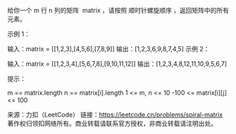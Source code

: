 给你一个 m 行 n 列的矩阵  matrix ，请按照 顺时针螺旋顺序 ，返回矩阵中的所有元素。



示例 1：

输入：matrix = [[1,2,3],[4,5,6],[7,8,9]]
输出：[1,2,3,6,9,8,7,4,5]
示例 2：

输入：matrix = [[1,2,3,4],[5,6,7,8],[9,10,11,12]]
输出：[1,2,3,4,8,12,11,10,9,5,6,7]



提示：

m == matrix.length
n == matrix[i].length
1 <= m, n <= 10
-100 <= matrix[i][j] <= 100

来源：力扣（LeetCode）
链接：https://leetcode.cn/problems/spiral-matrix
著作权归领扣网络所有。商业转载请联系官方授权，非商业转载请注明出处。
